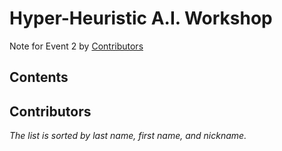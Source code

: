 # Hyper-Heuristic A.I. Workshop

Note for Event 2 by [Contributors](#Contributors)

## Contents

## Contributors

*The list is sorted by last name, first name, and nickname.*
